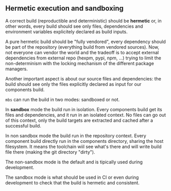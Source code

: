 ## Hermetic execution and sandboxing

A correct build (reproductible and deterministic) should be **hermetic** or, in other words, every build should see only files, dependencies and environment variables explicitely declared as build inputs.

A pure hermetic build should be "fully vendored", every dependency should be part of the repository (everything build from vendored sources). Now, not everyone can vendor the world and the tradeoff is to accept external dependencies from external repo (hexpm, pypi, npm, ...) trying to limit the non-determinism with the locking mechanism of the different package managers.

Another important aspect is about our source files and dependencies: the build should see only the files explicitly declared as input for our components build.

`mbs` can run the build in two modes: sandboxed or not.

In **sandbox** mode the build run in isolation. Every components build get its files and dependencies, and it run in an isolated context. No files can go out of this context, only the build targets are extracted and cached after a successful build.

In non sandbox mode the build run in the repository context. Every component build directly run in the components directory, sharing the host filesystem. It means the toolchain wiil see what's there and will write build file there (making the git directory "dirty").

The non-sandbox mode is the default and is tipically used during development.

The sandbox mode is what should be used in CI or even during development to check that the build is hermetic and consistent.
